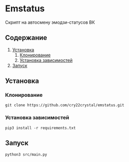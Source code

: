 # Emstatus

Скрипт на автосмену эмодзи-статусов ВК

## Содержание

1. [Установка](#установка)
    1. [Клонирование](#клонирование)
    2. [Установка зависимостей](#установка-зависимостей)
2. [Запуск](#запуск)

## Установка

### Клонирование
```shell
git clone https://github.com/cry22crystal/emstatus.git
```

### Установка зависимостей
```shell
pip3 install -r requirements.txt
```

## Запуск
```shell
python3 src/main.py
```